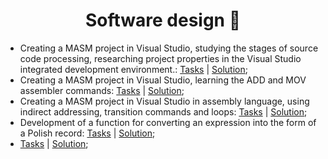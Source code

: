 <h1 align="center" color="red"> Software design 🧾</h1>
<ul>
  <li>Creating a MASM project in Visual Studio, studying the stages of source code processing, researching project properties in the Visual Studio integrated development environment.: <a href="https://github.com/zephyrXXX/Applications-Software-design/blob/master/asm01.pdf">Tasks</a> | <a href="https://github.com/zephyrXXX/Applications-Software-design/blob/master/LP_asm1.asm">Solution</a>;</li>
  <li>Creating a MASM project in Visual Studio, learning the ADD and MOV assembler commands: <a href="https://github.com/zephyrXXX/Applications-Software-design/blob/master/asm02.pdf">Tasks</a> | <a href="https://github.com/zephyrXXX/Applications-Software-design/blob/master/LP_asm2.asm">Solution</a>;</li>
  <li>Creating a MASM project in Visual Studio in assembly language, using indirect addressing, transition commands and loops: <a href="https://github.com/zephyrXXX/Applications-Software-design/blob/master/asm03.pdf">Tasks</a> | <a href="https://github.com/zephyrXXX/Applications-Software-design/blob/master/LP_asm3.asm">Solution</a>;</li>
  <li>Development of a function for converting an expression into the form of a Polish record: <a href="https://github.com/zephyrXXX/Applications-Software-design/blob/master/18_%D0%9F%D1%80%D0%B5%D0%BE%D0%B1%D1%80%D0%B0%D0%B7%D0%BE%D0%B2%D0%B0%D0%BD%D0%B8%D0%B5%20%D0%B2%D1%8B%D1%80%D0%B0%D0%B6%D0%B5%D0%BD%D0%B8%D0%B9.pdf">Tasks</a> | <a href="https://github.com/zephyrXXX/Applications-Software-design/blob/master/Lab18.cpp">Solution</a>;</li>
  <li><a href="https://github.com/zephyrXXX/Applications-Software-design/tree/master/lab16%20Task">Tasks</a> | <a href="https://github.com/zephyrXXX/Applications-Software-design/tree/master/lab16">Solution</a>;</li>
 <!-- <li><a href="">Tasks</a> | <a href="">Solution</a>;</li> -->
</ul>
